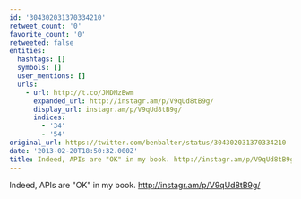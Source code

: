 ```yaml
---
id: '304302031370334210'
retweet_count: '0'
favorite_count: '0'
retweeted: false
entities:
  hashtags: []
  symbols: []
  user_mentions: []
  urls:
    - url: http://t.co/JMDMzBwm
      expanded_url: http://instagr.am/p/V9qUd8tB9g/
      display_url: instagr.am/p/V9qUd8tB9g/
      indices:
        - '34'
        - '54'
original_url: https://twitter.com/benbalter/status/304302031370334210
date: '2013-02-20T18:50:32.000Z'
title: Indeed, APIs are "OK" in my book. http://instagr.am/p/V9qUd8tB9g/
---
```


Indeed, APIs are "OK" in my book. http://instagr.am/p/V9qUd8tB9g/